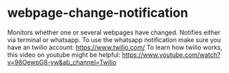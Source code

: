 # webpage-change-notification
Monitors whether one or several webpages have changed. 
Notifies either via terminal or whatsapp. 
To use the whatsapp notification make sure you have an twilio account: https://www.twilio.com/
To learn how twilio works, this video on youtube might be helpful: https://www.youtube.com/watch?v=98OewpG8-yw&ab_channel=Twilio
